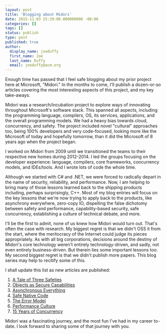 ```yaml
---
layout: post
title: 'Blogging about Midori'
date: 2015-11-03 15:29:00.000000000 -08:00
categories: []
tags: []
status: publish
type: post
published: true
author:
  display_name: joeduffy
  first_name: Joe
  last_name: Duffy
  email: joeduffy@acm.org
---
```

Enough time has passed that I feel safe blogging about my prior project here at
Microsoft, "Midori."  In the months to come, I'll publish a dozen-or-so articles
covering the most interesting aspects of this project, and my key take-aways.

Midori was a research/incubation project to explore ways of innovating
throughout Microsoft's software stack.  This spanned all aspects, including the
programming language, compilers, OS, its services, applications, and the overall
programming models.  We had a heavy bias towards cloud, concurrency, and safety.
The project included novel "cultural" approaches too, being 100% developers and
very code-focused, looking more like the Microsoft of today and hopefully
tomorrow, than it did the Microsoft of 8 years ago when the project began.

I worked on Midori from 2009 until we transitioned the teams to their respective
new homes during 2012-2014.  I led the groups focusing on the developer
experience: language, compilers, core frameworks, concurrency models, and
IDEs/tools.  And I wrote lots of code the whole time.

Although we started with C# and .NET, we were forced to radically depart in the
name of security, reliability, and performance.  Now, I am helping to bring many
of those lessons learned back to the shipping products including, perhaps
surprisingly, C++.  Most of my blog entries will focus on the key lessons that
we're now trying to apply back to the products, like asynchrony everywhere,
zero-copy IO, dispelling the false dichotomy between safety and performance,
capability-based security, safe concurrency, establishing a culture of technical
debate, and more.

I'll be the first to admit, none of us knew how Midori would turn out.  That's
often the case with research.  My biggest regret is that we didn't OSS it from
the start, where the meritocracy of the Internet could judge its pieces
appropriately.  As with all big corporations, decisions around the destiny of
Midori's core technology weren't entirely technology-driven, and sadly, not even
entirely business-driven.  But therein lies some important lessons too.  My
second biggest regret is that we didn't publish more papers.  This blog series
may help to recitify some of this.

I shall update this list as new articles are published:

1. [A Tale of Three Safeties](/2015/11/03/a-tale-of-three-safeties/)
2. [Objects as Secure Capabilities](/2015/11/10/objects-as-secure-capabilities/)
3. [Asynchronous Everything](/2015/11/19/asynchronous-everything/)
4. [Safe Native Code](/2015/12/19/safe-native-code)
5. [The Error Model](/2016/02/07/the-error-model)
6. [Performance Culture](/2016/04/10/performance-culture)
7. [15 Years of Concurrency](/2016/11/30/15-years-of-concurrency/)

Midori was a fascinating journey, and the most fun I've had in my career
to-date.  I look forward to sharing some of that journey with you.


